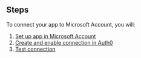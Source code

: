 ## Steps

To connect your app to Microsoft Account, you will:

1. [Set up app in Microsoft Account](#set-up-app-in-microsoft-account)
2. [Create and enable connection in Auth0](#create-and-enable-connection-in-auth0)
3. [Test connection](#test-connection)
